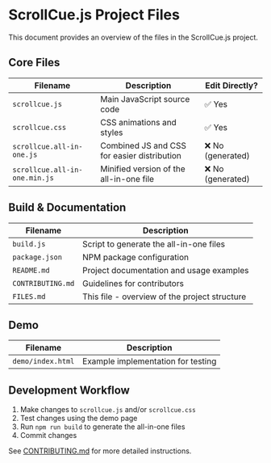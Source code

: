 # ScrollCue.js Project Files

This document provides an overview of the files in the ScrollCue.js project.

## Core Files

| Filename | Description | Edit Directly? |
|----------|-------------|----------------|
| `scrollcue.js` | Main JavaScript source code | ✅ Yes |
| `scrollcue.css` | CSS animations and styles | ✅ Yes |
| `scrollcue.all-in-one.js` | Combined JS and CSS for easier distribution | ❌ No (generated) |
| `scrollcue.all-in-one.min.js` | Minified version of the all-in-one file | ❌ No (generated) |

## Build & Documentation

| Filename | Description |
|----------|-------------|
| `build.js` | Script to generate the all-in-one files |
| `package.json` | NPM package configuration |
| `README.md` | Project documentation and usage examples |
| `CONTRIBUTING.md` | Guidelines for contributors |
| `FILES.md` | This file - overview of the project structure |

## Demo

| Filename | Description |
|----------|-------------|
| `demo/index.html` | Example implementation for testing |

## Development Workflow

1. Make changes to `scrollcue.js` and/or `scrollcue.css`
2. Test changes using the demo page
3. Run `npm run build` to generate the all-in-one files
4. Commit changes

See [CONTRIBUTING.md](./CONTRIBUTING.md) for more detailed instructions.